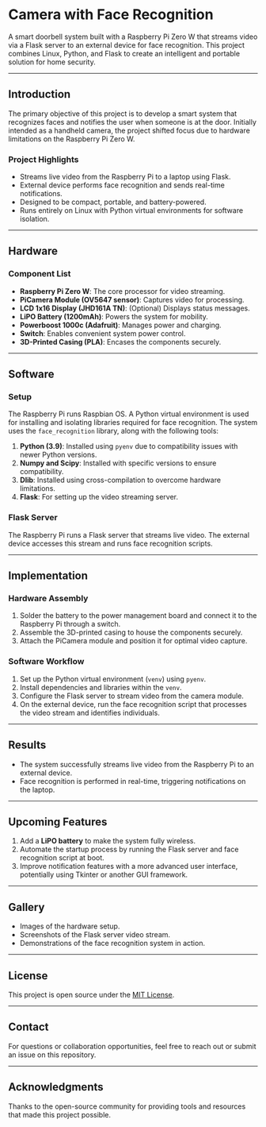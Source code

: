 # **Camera with Face Recognition**

A smart doorbell system built with a Raspberry Pi Zero W that streams video via a Flask server to an external device for face recognition. This project combines Linux, Python, and Flask to create an intelligent and portable solution for home security.

---

## **Introduction**
The primary objective of this project is to develop a smart system that recognizes faces and notifies the user when someone is at the door. Initially intended as a handheld camera, the project shifted focus due to hardware limitations on the Raspberry Pi Zero W.

### **Project Highlights**
- Streams live video from the Raspberry Pi to a laptop using Flask.
- External device performs face recognition and sends real-time notifications.
- Designed to be compact, portable, and battery-powered.
- Runs entirely on Linux with Python virtual environments for software isolation.

---

## **Hardware**

### **Component List**
- **Raspberry Pi Zero W**: The core processor for video streaming.
- **PiCamera Module (OV5647 sensor)**: Captures video for processing.
- **LCD 1x16 Display (JHD161A TN)**: (Optional) Displays status messages.
- **LiPO Battery (1200mAh)**: Powers the system for mobility.
- **Powerboost 1000c (Adafruit)**: Manages power and charging.
- **Switch**: Enables convenient system power control.
- **3D-Printed Casing (PLA)**: Encases the components securely.

---

## **Software**

### **Setup**
The Raspberry Pi runs Raspbian OS. A Python virtual environment is used for installing and isolating libraries required for face recognition. The system uses the `face_recognition` library, along with the following tools:

1. **Python (3.9)**: Installed using `pyenv` due to compatibility issues with newer Python versions.
2. **Numpy and Scipy**: Installed with specific versions to ensure compatibility.
3. **Dlib**: Installed using cross-compilation to overcome hardware limitations.
4. **Flask**: For setting up the video streaming server.

### **Flask Server**
The Raspberry Pi runs a Flask server that streams live video. The external device accesses this stream and runs face recognition scripts.

---

## **Implementation**

### **Hardware Assembly**
1. Solder the battery to the power management board and connect it to the Raspberry Pi through a switch.
2. Assemble the 3D-printed casing to house the components securely.
3. Attach the PiCamera module and position it for optimal video capture.

### **Software Workflow**
1. Set up the Python virtual environment (`venv`) using `pyenv`.
2. Install dependencies and libraries within the `venv`.
3. Configure the Flask server to stream video from the camera module.
4. On the external device, run the face recognition script that processes the video stream and identifies individuals.

---

## **Results**
- The system successfully streams live video from the Raspberry Pi to an external device.
- Face recognition is performed in real-time, triggering notifications on the laptop.

---

## **Upcoming Features**
1. Add a **LiPO battery** to make the system fully wireless.
2. Automate the startup process by running the Flask server and face recognition script at boot.
3. Improve notification features with a more advanced user interface, potentially using Tkinter or another GUI framework.

---

## **Gallery**
- Images of the hardware setup.
- Screenshots of the Flask server video stream.
- Demonstrations of the face recognition system in action.

---

## **License**
This project is open source under the [MIT License](LICENSE).

---

## **Contact**
For questions or collaboration opportunities, feel free to reach out or submit an issue on this repository.

---

## **Acknowledgments**
Thanks to the open-source community for providing tools and resources that made this project possible.
